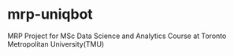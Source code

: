 # mrp-uniqbot
MRP Project for MSc Data Science and Analytics Course at Toronto Metropolitan University(TMU)
